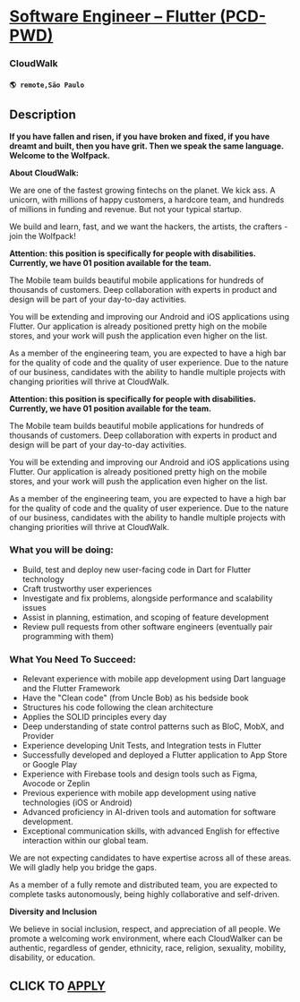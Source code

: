 # [Software Engineer – Flutter (PCD-PWD)](https://www.remotewlb.com/apply/software-engineer-flutter-pcd-pwd)  
### CloudWalk  
#### `🌎 remote,São Paulo`  

## Description

 **If you have fallen and risen, if you have broken and fixed, if you have dreamt and built, then you have grit. Then we speak the same language. Welcome to the Wolfpack.**

  

 **About CloudWalk:**

We are one of the fastest growing fintechs on the planet. We kick ass. A unicorn, with millions of happy customers, a hardcore team, and hundreds of millions in funding and revenue. But not your typical startup.

We build and learn, fast, and we want the hackers, the artists, the crafters - join the Wolfpack!

  

 **Attention: this position is specifically for people with disabilities. Currently, we have 01 position available for the team.**

  

The Mobile team builds beautiful mobile applications for hundreds of thousands of customers. Deep collaboration with experts in product and design will be part of your day-to-day activities.

You will be extending and improving our Android and iOS applications using Flutter. Our application is already positioned pretty high on the mobile stores, and your work will push the application even higher on the list.

  

As a member of the engineering team, you are expected to have a high bar for the quality of code and the quality of user experience. Due to the nature of our business, candidates with the ability to handle multiple projects with changing priorities will thrive at CloudWalk.

  

 **Attention: this position is specifically for people with disabilities. Currently, we have 01 position available for the team.**

  

The Mobile team builds beautiful mobile applications for hundreds of thousands of customers. Deep collaboration with experts in product and design will be part of your day-to-day activities.

You will be extending and improving our Android and iOS applications using Flutter. Our application is already positioned pretty high on the mobile stores, and your work will push the application even higher on the list.

  

As a member of the engineering team, you are expected to have a high bar for the quality of code and the quality of user experience. Due to the nature of our business, candidates with the ability to handle multiple projects with changing priorities will thrive at CloudWalk.

  

### What you will be doing:

* Build, test and deploy new user-facing code in Dart for Flutter technology
* Craft trustworthy user experiences
* Investigate and fix problems, alongside performance and scalability issues
* Assist in planning, estimation, and scoping of feature development
* Review pull requests from other software engineers (eventually pair programming with them)

  

### What You Need To Succeed:

* Relevant experience with mobile app development using Dart language and the Flutter Framework
* Have the "Clean code" (from Uncle Bob) as his bedside book
* Structures his code following the clean architecture 
* Applies the SOLID principles every day
* Deep understanding of state control patterns such as BloC, MobX, and Provider
* Experience developing Unit Tests, and Integration tests in Flutter
* Successfully developed and deployed a Flutter application to App Store or Google Play
* Experience with Firebase tools and design tools such as Figma, Avocode or Zeplin
* Previous experience with mobile app development using native technologies (iOS or Android)
* Advanced proficiency in AI-driven tools and automation for software development.
* Exceptional communication skills, with advanced English for effective interaction within our global team.

  

We are not expecting candidates to have expertise across all of these areas. We will gladly help you bridge the gaps.

As a member of a fully remote and distributed team, you are expected to complete tasks autonomously, being highly collaborative and self-driven.

  

 **Diversity and Inclusion**

We believe in social inclusion, respect, and appreciation of all people. We promote a welcoming work environment, where each CloudWalker can be authentic, regardless of gender, ethnicity, race, religion, sexuality, mobility, disability, or education.

  
## CLICK TO [APPLY](https://www.remotewlb.com/apply/software-engineer-flutter-pcd-pwd)

